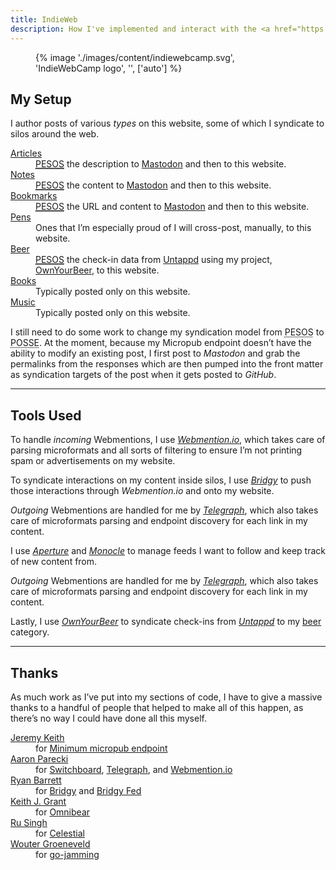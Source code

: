 ```yaml
---
title: IndieWeb
description: How I've implemented and interact with the <a href="https://indieweb.org">IndieWeb</a>.
---
```


<figure>
    {% image './images/content/indiewebcamp.svg', 'IndieWebCamp logo', '', ['auto'] %}
</figure>

## My Setup

I author posts of various *types* on this website, some of which I syndicate to silos around the web.

<dl>
    <dt><a href="/articles/">Articles</a></dt>
    <dd><a href="https://indieweb.org/PESOS" rel="external noopener"><abbr title="Publish Elsewhere, Syndicate on Own Site">PESOS</abbr></a> the description to <a href="https://{{ author.mastodon_domain }}/@{{ author.mastodon.split('@')[1] }}" rel="external noopener">Mastodon</a> and then to this website.</dd>
    <dt><a href="/notes/">Notes</a></dt>
    <dd><a href="https://indieweb.org/PESOS" rel="external noopener"><abbr title="Publish Elsewhere, Syndicate on Own Site">PESOS</abbr></a> the content to <a href="https://{{ author.mastodon_domain }}/@{{ author.mastodon.split('@')[1] }}" rel="external noopener">Mastodon</a> and then to this website.</dd>
    <dt><a href="/bookmarks/">Bookmarks</a></dt>
    <dd><a href="https://indieweb.org/PESOS" rel="external noopener"><abbr title="Publish Elsewhere, Syndicate on Own Site">PESOS</abbr></a> the URL and content to <a href="https://{{ author.mastodon_domain }}/@{{ author.mastodon.split('@')[1] }}" rel="external noopener">Mastodon</a> and then to this website.</dd>
    <dt><a href="/code/">Pens</a></dt>
    <dd>Ones that I’m especially proud of I will cross-post, manually, to this website.</dd>
    <dt><a href="/beer/">Beer</a></dt>
    <dd><a href="https://indieweb.org/PESOS" rel="external noopener"><abbr title="Publish Elsewhere, Syndicate on Own Site">PESOS</abbr></a> the check-in data from <a href="https://untappd.com" rel="external noopener">Untappd</a> using my project, <a href="https://ownyourbeer.chrisburnell.com" rel="external noopener">OwnYourBeer</a>, to this website.</dd>
    <dt><a href="/books/">Books</a></dt>
    <dd>Typically posted only on this website.</dd>
    <dt><a href="/music/">Music</a></dt>
    <dd>Typically posted only on this website.</dd>
</dl>

I still need to do some work to change my syndication model from <abbr title="Publish Elsewhere, Syndicate on Own Site">PESOS</abbr> to <abbr title="Publish on Own Site, Syndicate Elsewhere">POSSE</abbr>. At the moment, because my Micropub endpoint doesn’t have the ability to modify an existing post, I first post to *Mastodon* and grab the permalinks from the responses which are then pumped into the front matter as syndication targets of the post when it gets posted to *GitHub*.

--------

## Tools Used

To handle *incoming* Webmentions, I use *[Webmention.io](https://webmention.io)*, which takes care of parsing microformats and all sorts of filtering to ensure I’m not printing spam or advertisements on my website.

To syndicate interactions on my content inside silos, I use *[Bridgy](https://brid.gy)* to push those interactions through *Webmention.io* and onto my website.

*Outgoing* Webmentions are handled for me by *[Telegraph](https://telegraph.p3k.io)*, which also takes care of microformats parsing and endpoint discovery for each link in my content.

I use *[Aperture](https://aperture.p3k.io/)* and *[Monocle](https://monocle.p3k.io/)* to manage feeds I want to follow and keep track of new content from.

*Outgoing* Webmentions are handled for me by *[Telegraph](https://telegraph.p3k.io)*, which also takes care of microformats parsing and endpoint discovery for each link in my content.

Lastly, I use *[OwnYourBeer](https://ownyourbeer.chrisburnell.com)* to syndicate check-ins from *[Untappd](https://untappd.com)* to my [beer](/beer/) category</a>.

--------

## Thanks

As much work as I’ve put into my sections of code, I have to give a massive thanks to a handful of people that helped to make all of this happen, as there’s no way I could have done all this myself.

<dl>
    <dt><a href="https://adactio.com" rel="external noopener">Jeremy Keith</a></dt>
    <dd>for <a href="https://gist.github.com/adactio/8168e6b78da7b16a4644" rel="external noopener">Minimum micropub endpoint</a></dd>
    <dt><a href="https://aaronparecki.com" rel="external noopener">Aaron Parecki</a></dt>
    <dd>for <a href="https://switchboard.p3k.io" rel="external noopener">Switchboard</a>, <a href="https://telegraph.p3k.io" rel="external noopener">Telegraph</a>, and <a href="https://webmention.io" rel="external noopener">Webmention.io</a></dd>
    <dt><a href="https://snarfed.org" rel="external noopener">Ryan Barrett</a></dt>
    <dd>for <a href="https://brid.gy" rel="external noopener">Bridgy</a> and <a href="https://fed.brid.gy" rel="external noopener">Bridgy Fed</a></dd>
    <dt><a href="https://keithjgrant.com/" rel="external noopener">Keith J. Grant</a></dt>
    <dd>for <a href="https://omnibear.com/" rel="external noopener">Omnibear</a></dd>
    <dt><a href="https://rusingh.com" rel="external noopener">Ru Singh</a></dt>
    <dd>for <a href="https://gocelestial.herokuapp.com" rel="external noopener">Celestial</a></dd>
    <dt><a href="https://brainbaking.com" rel="external noopener">Wouter Groeneveld</a></dt>
    <dd>for <a href="https://git.brainbaking.com/wgroeneveld/go-jamming" rel="external noopener">go-jamming</a></dd>
</dl>
